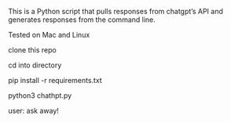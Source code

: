 This is a Python script that pulls responses from chatgpt’s API and generates responses from the command line.

Tested on Mac and Linux 

clone this repo 

cd into directory

pip install -r requirements.txt

python3 chathpt.py 

user: ask away!
